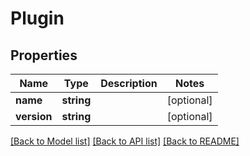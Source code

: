 # Plugin

## Properties
Name | Type | Description | Notes
------------ | ------------- | ------------- | -------------
**name** | **string** |  | [optional] 
**version** | **string** |  | [optional] 

[[Back to Model list]](../../README.md#documentation-for-models) [[Back to API list]](../../README.md#documentation-for-api-endpoints) [[Back to README]](../../README.md)

